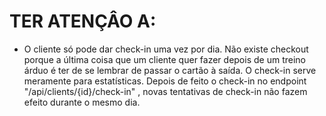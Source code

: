 # TER ATENÇÂO A:

* O cliente só pode dar check-in uma vez por dia. 
Não existe checkout porque a última coisa que um cliente
quer fazer depois de um treino árduo é ter de se lembrar
 de passar o cartão à saída. O check-in serve meramente para
 estatísticas.
 Depois de feito o check-in no endpoint "/api/clients/{id}/check-in"
, novas tentativas de check-in não fazem efeito durante o mesmo dia.